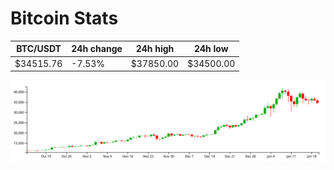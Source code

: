# Bitcoin Stats

BTC/USDT|24h change|24h high|24h low|
|---|---|---|---|
|$34515.76|-7.53%|$37850.00|$34500.00|

<img src="./chart.svg">
